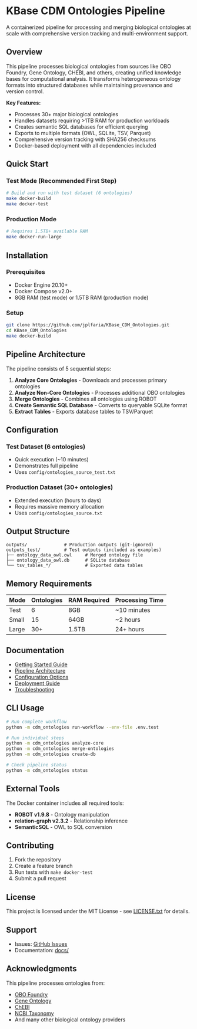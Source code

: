 # KBase CDM Ontologies Pipeline

A containerized pipeline for processing and merging biological ontologies at scale with comprehensive version tracking and multi-environment support.

## Overview

This pipeline processes biological ontologies from sources like OBO Foundry, Gene Ontology, CHEBI, and others, creating unified knowledge bases for computational analysis. It transforms heterogeneous ontology formats into structured databases while maintaining provenance and version control.

**Key Features:**
- Processes 30+ major biological ontologies
- Handles datasets requiring >1TB RAM for production workloads
- Creates semantic SQL databases for efficient querying
- Exports to multiple formats (OWL, SQLite, TSV, Parquet)
- Comprehensive version tracking with SHA256 checksums
- Docker-based deployment with all dependencies included

## Quick Start

### Test Mode (Recommended First Step)

```bash
# Build and run with test dataset (6 ontologies)
make docker-build
make docker-test
```

### Production Mode

```bash
# Requires 1.5TB+ available RAM
make docker-run-large
```

## Installation

### Prerequisites

- Docker Engine 20.10+
- Docker Compose v2.0+
- 8GB RAM (test mode) or 1.5TB RAM (production mode)

### Setup

```bash
git clone https://github.com/jplfaria/KBase_CDM_Ontologies.git
cd KBase_CDM_Ontologies
make docker-build
```

## Pipeline Architecture

The pipeline consists of 5 sequential steps:

1. **Analyze Core Ontologies** - Downloads and processes primary ontologies
2. **Analyze Non-Core Ontologies** - Processes additional OBO ontologies
3. **Merge Ontologies** - Combines all ontologies using ROBOT
4. **Create Semantic SQL Database** - Converts to queryable SQLite format
5. **Extract Tables** - Exports database tables to TSV/Parquet

## Configuration

### Test Dataset (6 ontologies)
- Quick execution (~10 minutes)
- Demonstrates full pipeline
- Uses `config/ontologies_source_test.txt`

### Production Dataset (30+ ontologies)
- Extended execution (hours to days)
- Requires massive memory allocation
- Uses `config/ontologies_source.txt`

## Output Structure

```
outputs/              # Production outputs (git-ignored)
outputs_test/         # Test outputs (included as examples)
├── ontology_data_owl.owl     # Merged ontology file
├── ontology_data_owl.db      # SQLite database
└── tsv_tables_*/             # Exported data tables
```

## Memory Requirements

| Mode | Ontologies | RAM Required | Processing Time |
|------|------------|--------------|-----------------|
| Test | 6 | 8GB | ~10 minutes |
| Small | 15 | 64GB | ~2 hours |
| Large | 30+ | 1.5TB | 24+ hours |

## Documentation

- [Getting Started Guide](docs/GETTING_STARTED.md)
- [Pipeline Architecture](docs/PIPELINE_ARCHITECTURE.md)
- [Configuration Options](docs/CONFIGURATION.md)
- [Deployment Guide](docs/DEPLOYMENT.md)
- [Troubleshooting](docs/TROUBLESHOOTING.md)

## CLI Usage

```bash
# Run complete workflow
python -m cdm_ontologies run-workflow --env-file .env.test

# Run individual steps
python -m cdm_ontologies analyze-core
python -m cdm_ontologies merge-ontologies
python -m cdm_ontologies create-db

# Check pipeline status
python -m cdm_ontologies status
```

## External Tools

The Docker container includes all required tools:
- **ROBOT v1.9.8** - Ontology manipulation
- **relation-graph v2.3.2** - Relationship inference
- **SemanticSQL** - OWL to SQL conversion

## Contributing

1. Fork the repository
2. Create a feature branch
3. Run tests with `make docker-test`
4. Submit a pull request

## License

This project is licensed under the MIT License - see [LICENSE.txt](LICENSE.txt) for details.

## Support

- Issues: [GitHub Issues](https://github.com/jplfaria/KBase_CDM_Ontologies/issues)
- Documentation: [docs/](docs/)

## Acknowledgments

This pipeline processes ontologies from:
- [OBO Foundry](http://obofoundry.org/)
- [Gene Ontology](http://geneontology.org/)
- [ChEBI](https://www.ebi.ac.uk/chebi/)
- [NCBI Taxonomy](https://www.ncbi.nlm.nih.gov/taxonomy)
- And many other biological ontology providers
